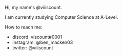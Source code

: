 Hi, my name's @viiiscount.

I am currently studying Computer Science at A-Level.

How to reach me:
- discord: viscount#0001
- instagram: @ben_macken03
- twitter: @viiiscount
